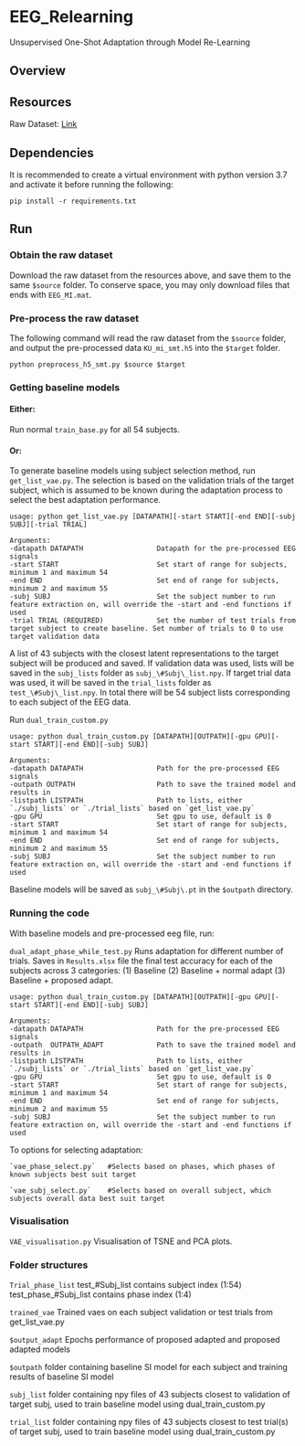 # EEG_Relearning
Unsupervised One-Shot Adaptation through Model Re-Learning

## Overview

## Resources
Raw Dataset: [Link](http://gigadb.org/dataset/100542)

## Dependencies

It is recommended to create a virtual environment with python version 3.7 and activate it before running the following:

```
pip install -r requirements.txt
```

## Run

### Obtain the raw dataset

Download the raw dataset from the resources above, and save them to the same `$source` folder. To conserve space, you may only download files that ends with `EEG_MI.mat`.

### Pre-process the raw dataset

The following command will read the raw dataset from the `$source` folder, and output the pre-processed data `KU_mi_smt.h5` into the `$target` folder.

```
python preprocess_h5_smt.py $source $target
```

### Getting baseline models

#### Either: 
Run normal `train_base.py` for all 54 subjects.

#### Or:
To generate baseline models using subject selection method, run `get_list_vae.py`. The selection is based on the validation trials of the target subject, which is assumed to be known during the adaptation process to select the best adaptation performance.
```
usage: python get_list_vae.py [DATAPATH][-start START][-end END][-subj SUBJ][-trial TRIAL]

Arguments:
-datapath DATAPATH                  Datapath for the pre-processed EEG signals
-start START                        Set start of range for subjects, minimum 1 and maximum 54
-end END                            Set end of range for subjects, minimum 2 and maximum 55
-subj SUBJ                          Set the subject number to run feature extraction on, will override the -start and -end functions if used
-trial TRIAL (REQUIRED)             Set the number of test trials from target subject to create baseline. Set number of trials to 0 to use target validation data
```
A list of 43 subjects with the closest latent representations to the target subject will be produced and saved. If validation data was used, lists will be saved in the `subj_lists` folder as `subj_\#Subj\_list.npy`. If target trial data was used, it will be saved in the `trial_lists` folder as `test_\#Subj\_list.npy`. In total there will be 54 subject lists corresponding to each subject of the EEG data.

Run `dual_train_custom.py` 
```
usage: python dual_train_custom.py [DATAPATH][OUTPATH][-gpu GPU][-start START][-end END][-subj SUBJ]

Arguments:
-datapath DATAPATH                  Path for the pre-processed EEG signals
-outpath OUTPATH                    Path to save the trained model and results in
-listpath LISTPATH                  Path to lists, either `./subj_lists` or `./trial_lists` based on `get_list_vae.py`
-gpu GPU                            Set gpu to use, default is 0
-start START                        Set start of range for subjects, minimum 1 and maximum 54
-end END                            Set end of range for subjects, minimum 2 and maximum 55
-subj SUBJ                          Set the subject number to run feature extraction on, will override the -start and -end functions if used
```
Baseline models will be saved as `subj_\#Subj\.pt` in the `$outpath` directory.

### Running the code
With baseline models and pre-processed eeg file, run:

`dual_adapt_phase_while_test.py`
Runs adaptation for different number of trials. Saves in `Results.xlsx` file the final test accuracy for each of the subjects across 3 categories: (1) Baseline (2) Baseline + normal adapt (3) Baseline + proposed adapt.

```
usage: python dual_train_custom.py [DATAPATH][OUTPATH][-gpu GPU][-start START][-end END][-subj SUBJ]

Arguments:
-datapath DATAPATH                  Path for the pre-processed EEG signals
-outpath  OUTPATH_ADAPT             Path to save the trained model and results in
-listpath LISTPATH                  Path to lists, either `./subj_lists` or `./trial_lists` based on `get_list_vae.py`
-gpu GPU                            Set gpu to use, default is 0
-start START                        Set start of range for subjects, minimum 1 and maximum 54
-end END                            Set end of range for subjects, minimum 2 and maximum 55
-subj SUBJ                          Set the subject number to run feature extraction on, will override the -start and -end functions if used
```

To options for selecting adaptation:
```
`vae_phase_select.py`   #Selects based on phases, which phases of known subjects best suit target

`vae_subj_select.py`    #Selects based on overall subject, which subjects overall data best suit target
```

### Visualisation
`VAE_visualisation.py`
Visualisation of TSNE and PCA plots.

### Folder structures

`Trial_phase_list`
test_\#Subj\_list contains subject index (1:54)
test_phase_\#Subj\_list contains phase index (1:4)

`trained_vae`
Trained vaes on each subject validation or test trials from get_list_vae.py

`$output_adapt`
Epochs performance of proposed adapted and proposed adapted models

`$outpath`
folder containing baseline SI model for each subject and training results of baseline SI model

`subj_list`
folder containing npy files of 43 subjects closest to validation of target subj, used to train baseline model using dual_train_custom.py

`trial_list`
folder containing npy files of 43 subjects closest to test trial(s) of target subj, used to train baseline model using dual_train_custom.py
